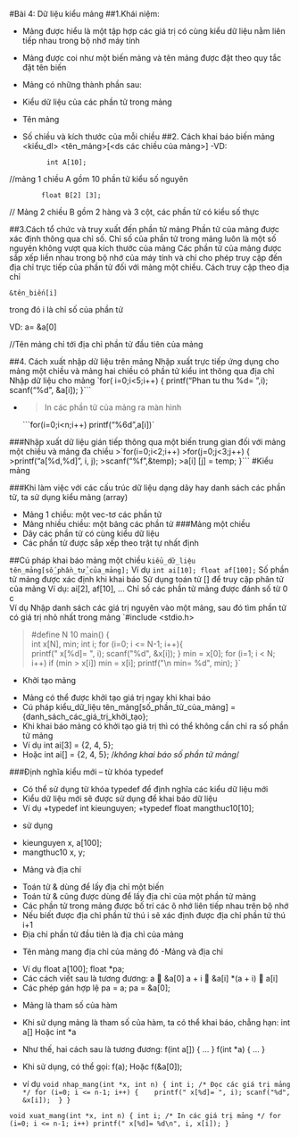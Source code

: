 #Bài 4: Dữ liệu kiểu mảng
##1.Khái niệm:
- Mảng được hiểu là một tập hợp các giá trị có cùng kiểu dữ liệu nằm liên tiếp nhau trong bộ nhớ máy tính
- Mảng được coi như một biến mảng và tên mảng được đặt theo quy tắc đặt tên biến 
- Mảng có những thành phần sau:
- Kiểu dữ liệu của các phần tử trong mảng
- Tên mảng
- Số chiều và kích thước của mỗi chiều
##2. Cách khai báo biến mảng
	<kiểu_dl> <tên_mảng>[<ds các chiều của mảng>]
	-VD: 	
  
			int A[10]; 
      
//mảng 1 chiều A gồm 10 phần tử kiểu số nguyên

			float B[2] [3];
      
// Mảng 2 chiều B gồm 2 hàng và 3 cột, các phần tử có kiểu số thực

##3.Cách tổ chức và truy xuất đến phần tử mảng
Phần tử của mảng được xác định thông qua chỉ số. Chỉ số của phần tử trong mảng luôn là một số nguyên không vượt qua kích thước của mảng
Các phần tử của mảng được sắp xếp liền nhau trong bộ nhớ của máy tính và chỉ cho phép truy cập đến địa chỉ trực tiếp của phần tử đối với mảng một chiều. Cách truy cập theo địa chỉ 

  `&tên_biến[i]  `

trong đó i là chỉ số của phần tử

 VD:  	a= &a[0]
 
//Tên mảng chỉ tới địa chỉ phần tử đầu tiên của mảng

##4. Cách xuất nhập dữ liệu trên mảng
Nhập xuất trực tiếp ứng dụng cho mảng một chiều và mảng hai chiều có phần tử kiểu int thông qua địa chỉ 
Nhập dữ liệu cho mảng
	`for( i=0;i<5;i++) {
			printf(“Phan tu thu %d= ”,i);
			scanf(“%d”, &a[i]);
		}``` 
-	>In các phần tử của mảng ra màn hình

	```for(i=0;i<n;i++)  printf(“%6d”,a[i])`		
  
  ###Nhập xuất dữ liệu gián tiếp thông qua một biến trung gian đối với mảng một chiều và mảng đa chiều
	>`for(i=0;i<2;i++)
		>for(j=0;j<3;j++) {
			>printf(“a[%d,%d]”, i, j);
			>scanf(“%f”,&temp);
			>a[i] [j] = temp;
		}```
#Kiểu mảng

###Khi làm việc với các cấu trúc dữ liệu dạng dãy hay danh sách các phần tử, ta sử dụng kiểu mảng (array)
- Mảng 1 chiều: một vec-tơ các phần tử
- Mảng nhiều chiều: một bảng các phần tử
###Mảng một chiều
- Dãy các phần tử có cùng kiểu dữ liệu
- Các phần tử được sắp xếp theo trật tự nhất định

##Cú pháp khai báo mảng một chiều
	`kiểu_dữ_liệu tên_mảng[số_phần_tử_của_mảng];` 
Ví dụ
`int ai[10];
float af[100];`
Số phần tử mảng được xác định khi khai báo
Sử dụng toán tử [] để truy cập phân tử của mảng
Ví dụ: ai[2], af[10], …
Chỉ số các phần tử mảng được đánh số từ 0
c 	
Ví dụ 
Nhập danh sách các giá trị nguyên vào một mảng, sau đó tìm phần tử có giá trị nhỏ nhất trong mảng
`#include <stdio.h>
>#define N 10
main()
{	
  int x[N], min;
    int i;
    for (i=0; i <= N-1; i++){	
	printf(" x[%d]= ", i);
	scanf("%d", &x[i]);
    }
  min = x[0];
    for (i=1; i < N; i++)
	if (min > x[i]) min = x[i];
  printf("\n min= %d", min);
}` 

- Khởi tạo mảng
+ Mảng có thể được khởi tạo giá trị ngay khi khai báo
+ Cú pháp
kiểu_dữ_liệu   tên_mảng[số_phần_tử_của_mảng] = {danh_sách_các_giá_trị_khởi_tạo}; 
+ Khi khai báo mảng có khởi tạo giá trị thì có thể không cần chỉ ra số phần tử mảng
+ Ví dụ
	int ai[3] = {2, 4, 5};
 + Hoặc
	int ai[] = {2, 4, 5}; /*không khai báo số phần tử mảng*/ 

###Định nghĩa kiểu mới – từ khóa typedef
+ Có thể sử dụng từ khóa typedef để định nghĩa các kiểu dữ liệu mới
+ Kiểu dữ liệu mới sẽ được sử dụng để khai báo dữ liệu 
+ Ví dụ
	+typedef int kieunguyen; 
	+typedef float mangthuc10[10]; 
- sử dụng
+ kieunguyen x, a[100];
+ mangthuc10 x, y;

- Mảng và địa chỉ
+ Toán tử & dùng để lấy địa chỉ một biến
+ Toán tử & cũng được dùng để lấy địa chỉ của một phần tử mảng
+ Các phần tử trong mảng được bố trí các ô nhớ liên tiếp nhau trên bộ nhớ
+ Nếu biết được địa chỉ phần tử thú i sẽ xác định được địa chỉ phần tử thú i+1
+ Địa chỉ phần tử đầu tiên là địa chỉ của mảng
- Tên mảng mang địa chỉ của mảng đó
-Mảng và địa chỉ
+ Ví dụ
float a[100];
float *pa;
+ Các cách viết sau là tương đương:
a  &a[0]
a + i  &a[i]
*(a + i)  a[i]
+ Các phép gán hợp lệ
pa = a;
pa = &a[0];

- Mảng là tham số của hàm
+ Khi sử dụng mảng là tham số của hàm, ta có thể khai báo, chẳng hạn:
		int a[]
Hoặc
		int *a
+ Như thế, hai cách sau là tương đương:
f(int a[]) { … }
f(int *a) { … }
+ Khi sử dụng, có thể gọi:
	f(a);
Hoặc
	f(&a[0]);
	
+ ví dụ
`void nhap_mang(int *x, int n)
{
	int i;
	/* Đọc các giá trị mảng */
	for (i=0; i <= n-1; i++)
	{	
		printf(" x[%d]= ", i);
		scanf("%d", &x[i]); 
	}
}`

`void xuat_mang(int *x, int n)
{
	int i;
	/* In các giá trị mảng */
	for (i=0; i <= n-1; i++)
		printf(" x[%d]= %d\n", i, x[i]);
} `





